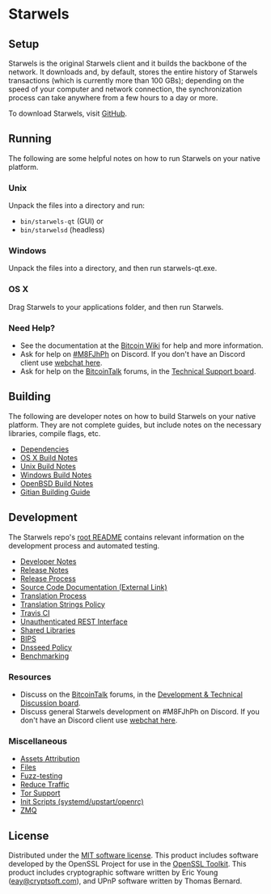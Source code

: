Starwels
=============

Setup
---------------------
Starwels is the original Starwels client and it builds the backbone of the network. It downloads and, by default, stores the entire history of Starwels transactions (which is currently more than 100 GBs); depending on the speed of your computer and network connection, the synchronization process can take anywhere from a few hours to a day or more.

To download Starwels, visit [GitHub](https://github.com/starwels/starwels/releases).

Running
---------------------
The following are some helpful notes on how to run Starwels on your native platform.

### Unix

Unpack the files into a directory and run:

- `bin/starwels-qt` (GUI) or
- `bin/starwelsd` (headless)

### Windows

Unpack the files into a directory, and then run starwels-qt.exe.

### OS X

Drag Starwels to your applications folder, and then run Starwels.

### Need Help?

* See the documentation at the [Bitcoin Wiki](https://en.bitcoin.it/wiki/Main_Page)
for help and more information.
* Ask for help on [#M8FJhPh](https://discord.gg/M8FJhPh) on Discord. If you don't have an Discord client use [webchat here](http://discord.gg/M8FJhPh).
* Ask for help on the [BitcoinTalk](https://bitcointalk.org/) forums, in the [Technical Support board](https://bitcointalk.org/index.php?board=4.0).

Building
---------------------
The following are developer notes on how to build Starwels on your native platform. They are not complete guides, but include notes on the necessary libraries, compile flags, etc.

- [Dependencies](dependencies.md)
- [OS X Build Notes](build-osx.md)
- [Unix Build Notes](build-unix.md)
- [Windows Build Notes](build-windows.md)
- [OpenBSD Build Notes](build-openbsd.md)
- [Gitian Building Guide](gitian-building.md)

Development
---------------------
The Starwels repo's [root README](/README.md) contains relevant information on the development process and automated testing.

- [Developer Notes](developer-notes.md)
- [Release Notes](release-notes.md)
- [Release Process](release-process.md)
- [Source Code Documentation (External Link)](https://dev.visucore.com/bitcoin/doxygen/)
- [Translation Process](translation_process.md)
- [Translation Strings Policy](translation_strings_policy.md)
- [Travis CI](travis-ci.md)
- [Unauthenticated REST Interface](REST-interface.md)
- [Shared Libraries](shared-libraries.md)
- [BIPS](bips.md)
- [Dnsseed Policy](dnsseed-policy.md)
- [Benchmarking](benchmarking.md)

### Resources
* Discuss on the [BitcoinTalk](https://bitcointalk.org/) forums, in the [Development & Technical Discussion board](https://bitcointalk.org/index.php?board=6.0).
* Discuss general Starwels development on #M8FJhPh on Discord. If you don't have an Discord client use [webchat here](http://discord.gg/M8FJhPh).

### Miscellaneous
- [Assets Attribution](assets-attribution.md)
- [Files](files.md)
- [Fuzz-testing](fuzzing.md)
- [Reduce Traffic](reduce-traffic.md)
- [Tor Support](tor.md)
- [Init Scripts (systemd/upstart/openrc)](init.md)
- [ZMQ](zmq.md)

License
---------------------
Distributed under the [MIT software license](/COPYING).
This product includes software developed by the OpenSSL Project for use in the [OpenSSL Toolkit](https://www.openssl.org/). This product includes
cryptographic software written by Eric Young ([eay@cryptsoft.com](mailto:eay@cryptsoft.com)), and UPnP software written by Thomas Bernard.
